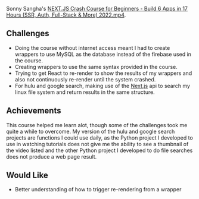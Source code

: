 Sonny Sangha's [NEXT.JS Crash Course for Beginners - Build 6 Apps in 17 Hours (SSR, Auth, Full-Stack & More) 2022.mp4](https://m.youtube.com/watch?v=6fNy0iD3hsk).

## Challenges

 - Doing the course without internet access meant I had to create wrappers to use MySQL as the database instead of the firebase used in the course.
 - Creating wrappers to use the same syntax provided in the course.
 - Trying to get React to re-render to show the results of my wrappers and also not continuously re-render until the system crashed.
 - For hulu and google search, making use of the [Next.js](https://nextjs.org) api to search my linux file system and return results in the same structure.

## Achievements

 This course helped me learn alot, though some of the challenges took me quite a while to overcome. My version of the hulu and google search projects are functions I could use daily, as the Python project I developed to use in watching tutorials does not give me the ability to see a thumbnail of the video listed and the other Python project I developed to do file searches does not produce a web page result.

## Would Like

 - Better understanding of how to trigger re-rendering from a wrapper
